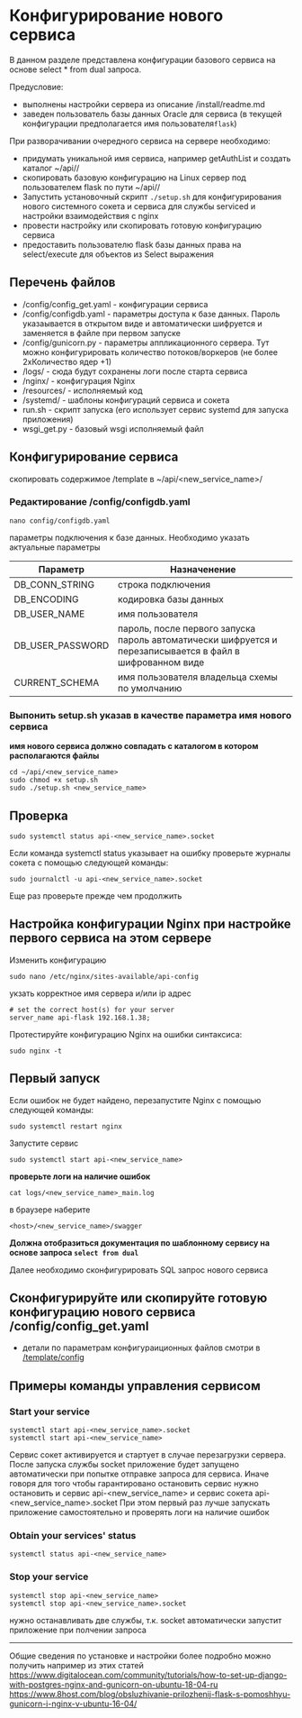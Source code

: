 Конфигурирование нового сервиса
===============================
В данном разделе представлена конфигурации базового сервиса 
на основе select * from dual запроса.

Предусловие: 
- выполнены настройки сервера из описание /install/readme.md
- заведен пользователь базы данных Oracle для сервиса (в текущей конфигурации предполагается имя пользователя`flask`) 

При разворачивании очередного сервиса на сервере необходимо:

- придумать уникальной имя сервиса, например getAuthList и создать каталог ~/api/<service name>/
- скопировать базовую конфигурацию на Linux сервер под пользователем flask по пути ~/api/<service name>/
- Запустить установочный скрипт ```./setup.sh``` для конфигурирования нового системного сокета и сервиса для службы serviced и настройки взаимодействия с nginx  
- провести настройку или скопировать готовую конфигурацию сервиса
- предоставить пользователю flask базы данных права на select/execute для объектов из Select выражения

Перечень файлов
---------------
- /config/config_get.yaml  - конфигурации сервиса
- /config/configdb.yaml - параметры доступа к базе данных. Пароль указаывается в открытом виде и автоматически шифруется и заменяется в файле при первом запуске
- /config/gunicorn.py - параметры аппликационного сервера. Тут можно конфигурировать количество потоков/воркеров (не более 2хКоличество ядер +1)
- /logs/ - сюда будут сохранены логи после старта сервиса 
- /nginx/ - конфигурация Nginx
- /resources/ - исполняемый код 
- /systemd/ - шаблоны конфигураций сервиса и сокета
- run.sh - скрипт запуска (его использует сервис systemd для запуска приложения) 
- wsgi_get.py - базовый wsgi исполняемый файл



## Конфигурирование сервиса 

скопировать содержимое /template в ~/api/<new_service_name>/

### Редактирование /config/configdb.yaml

```shell script
nano config/configdb.yaml
```
параметры подключения к базе данных. Необходимо указать актуальные параметры

Параметр|Назначенение
--------|------------
DB_CONN_STRING|строка подключения
DB_ENCODING|кодировка базы данных
DB_USER_NAME| имя пользователя
DB_USER_PASSWORD| пароль, после первого запуска пароль автоматически шифруется и перезаписывается в файл в шифрованном виде
CURRENT_SCHEMA|имя пользователя владельца схемы по умолчанию 


### Выпонить setup.sh указав в качестве параметра имя нового сервиса

**имя нового сервиса должно совпадать с каталогом в котором располагаются файлы**

```shell script
cd ~/api/<new_service_name>
sudo chmod +x setup.sh 
sudo ./setup.sh <new_service_name>
```

Проверка
--------
```shell script
sudo systemctl status api-<new_service_name>.socket
```

Если команда systemctl status указывает на ошибку проверьте журналы сокета с помощью следующей команды:

```shell script
sudo journalctl -u api-<new_service_name>.socket
```

Еще раз проверьте прежде чем продолжить


Настройка конфигурации Nginx при настройке первого сервиса на этом сервере
----------------------------
Изменить конфигурацию
```shell script
sudo nano /etc/nginx/sites-available/api-config
```
укзать корректное имя сервера и/или ip адрес
```shell script
# set the correct host(s) for your server
server_name api-flask 192.168.1.38;
``` 

Протестируйте конфигурацию Nginx на ошибки синтаксиса:
```shell script
sudo nginx -t
```

Первый запуск
-------------

Если ошибок не будет найдено, перезапустите Nginx с помощью следующей команды:
```shell script
sudo systemctl restart nginx
```
Запустите сервис
```shell script
sudo systemctl start api-<new_service_name>
```
**проверьте логи на наличие ошибок**

```shell script
cat logs/<new_service_name>_main.log
```

в браузере наберите 
```
<host>/<new_service_name>/swagger
```

**Должна отобразиться документация по шаблонному сервису на основе запроса `select from dual`**

Далее необходимо сконфигурировать SQL запрос нового сервиса

## Сконфигурируйте или скопируйте готовую конфигурацию нового сервиса /config/config_get.yaml

- детали по параметрам конфигураиционных файлов смотри в [/template/config](https://github.com/kopylovanton/SimpleService/tree/master/template/config)

Примеры команды управления сервисом
----------------------------------
### Start your service
```shell script
systemctl start api-<new_service_name>.socket
systemctl start api-<new_service_name> 
```
Сервис сокет активируется и стартует в случае перезагрузки сервера. 
После запуска службы socket приложение будет запущено автоматически при попытке  отправке запроса для сервиса.
Иначе говоря для того чтобы гарантировано остановить сервис нужно остановить и сервис api-<new_service_name>  и сервис сокета api-<new_service_name>.socket
При этом первый раз лучше запускать приложение самостоятельно и проверять логи на наличие ошибок

### Obtain your services' status
```shell script
systemctl status api-<new_service_name>
```
### Stop your service
```shell script
systemctl stop api-<new_service_name>
systemctl stop api-<new_service_name>.socket
```

нужно останавливать две службы, т.к. socket автоматически запустит приложение при полчении запроса

----------------------
Общие сведения по установке и настройки более подробно можно получить например из этих статей
https://www.digitalocean.com/community/tutorials/how-to-set-up-django-with-postgres-nginx-and-gunicorn-on-ubuntu-18-04-ru 
https://www.8host.com/blog/obsluzhivanie-prilozhenij-flask-s-pomoshhyu-gunicorn-i-nginx-v-ubuntu-16-04/

